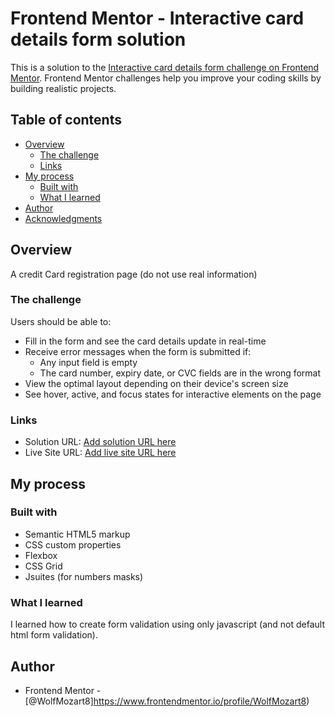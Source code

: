 # Frontend Mentor - Interactive card details form solution

This is a solution to the [Interactive card details form challenge on Frontend Mentor](https://www.frontendmentor.io/challenges/interactive-card-details-form-XpS8cKZDWw). Frontend Mentor challenges help you improve your coding skills by building realistic projects. 

## Table of contents

- [Overview](#overview)
  - [The challenge](#the-challenge)
  - [Links](#links)
- [My process](#my-process)
  - [Built with](#built-with)
  - [What I learned](#what-i-learned)
- [Author](#author)
- [Acknowledgments](#acknowledgments)

## Overview

A credit Card registration page (do not use real information)

### The challenge

Users should be able to:

- Fill in the form and see the card details update in real-time
- Receive error messages when the form is submitted if:
  - Any input field is empty
  - The card number, expiry date, or CVC fields are in the wrong format
- View the optimal layout depending on their device's screen size
- See hover, active, and focus states for interactive elements on the page

### Links

- Solution URL: [Add solution URL here](https://github.com/WolfMozart8/Not-real-card-Registration)
- Live Site URL: [Add live site URL here](https://wolfmozart8.github.io/Not-real-card-Registration/)

## My process

### Built with

- Semantic HTML5 markup
- CSS custom properties
- Flexbox
- CSS Grid
- Jsuites (for numbers masks)

### What I learned

I learned how to create form validation using only javascript (and not default html form validation).


## Author

- Frontend Mentor - [@WolfMozart8]https://www.frontendmentor.io/profile/WolfMozart8)
